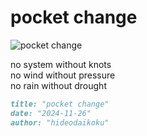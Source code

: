 # pocket change
![pocket change](images/pocket%20change.jpeg)

no system without knots<br/>
no wind without pressure<br/>
no rain without drought

```markdown
title: "pocket change"
date: "2024-11-26"
author: "hideodaikoku"
```